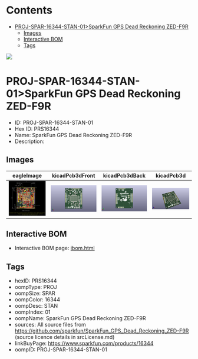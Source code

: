 



Contents
========

* [PROJ-SPAR-16344-STAN-01>SparkFun GPS Dead Reckoning ZED-F9R](#proj-spar-16344-stan-01sparkfun-gps-dead-reckoning-zed-f9r)
	* [Images](#images)
	* [Interactive BOM](#interactive-bom)
	* [Tags](#tags)
  
![][im]
# PROJ-SPAR-16344-STAN-01>SparkFun GPS Dead Reckoning ZED-F9R

- ID: PROJ-SPAR-16344-STAN-01
- Hex ID: PRS16344
- Name: SparkFun GPS Dead Reckoning ZED-F9R
- Description: 

## Images
  
  

|eagleImage|kicadPcb3dFront|kicadPcb3dBack|kicadPcb3d|
| :---: | :---: | :---: | :---: |
|[![eagleImage](eagleImage_140.png)](eagleImage_.png)|[![kicadPcb3dFront](kicadPcb3dFront_140.png)](kicadPcb3dFront_.png)|[![kicadPcb3dBack](kicadPcb3dBack_140.png)](kicadPcb3dBack_.png)|[![kicadPcb3d](kicadPcb3d_140.png)](kicadPcb3d_.png)|

## Interactive BOM

- Interactive BOM page: [ibom.html](kicad/bom/ibom.html)

## Tags

- hexID: PRS16344
- oompType: PROJ
- oompSize: SPAR
- oompColor: 16344
- oompDesc: STAN
- oompIndex: 01
- oompName: SparkFun GPS Dead Reckoning ZED-F9R
- sources: All source files from https://github.com/sparkfun/SparkFun_GPS_Dead_Reckoning_ZED-F9R (source licence details in srcLicense.md)
- linkBuyPage: https://www.sparkfun.com/products/16344
- oompID: PROJ-SPAR-16344-STAN-01



[im]: kicadPcb3d_450.png
